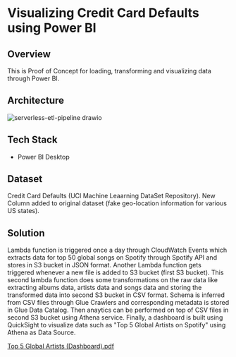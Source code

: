 # Visualizing Credit Card Defaults using Power BI

## Overview 

This is Proof of Concept for loading, transforming and visualizing data through Power BI.

## Architecture

![serverless-etl-pipeline drawio](https://github.com/iamavnish/serverless-etl-pipeline/assets/13760927/dc4b75e2-ac85-49ca-bc1b-2a912bfcf71b)


## Tech Stack

- Power BI Desktop

## Dataset

Credit Card Defaults (UCI Machine Leaarning DataSet Repository). New Column added to original dataset (fake geo-location information for various US states).

## Solution

Lambda function is triggered once a day through CloudWatch Events which extracts data for top 50 global songs on Spotify through Spotify API and stores in S3 bucket in JSON format. Another Lambda function gets triggered whenever a new file is added to S3 bucket (first S3 bucket). This second lambda function does some transformations on the raw data like extracting albums data, artists data and songs data and storing the transformed data into second S3 bucket in CSV format. Schema is inferred from CSV files through Glue Crawlers and corresponding metadata is stored in Glue Data Catalog. Then anaytics can be performed on top of CSV files in second S3 bucket using Athena service. Finally, a dashboard is built using QuickSight to visualize data such as "Top 5 Global Artists on Spotify" using Athena as Data Source.

[Top 5 Global Artists (Dashboard).pdf](https://github.com/user-attachments/files/15949227/Top.5.Global.Artists.Dashboard.pdf)


